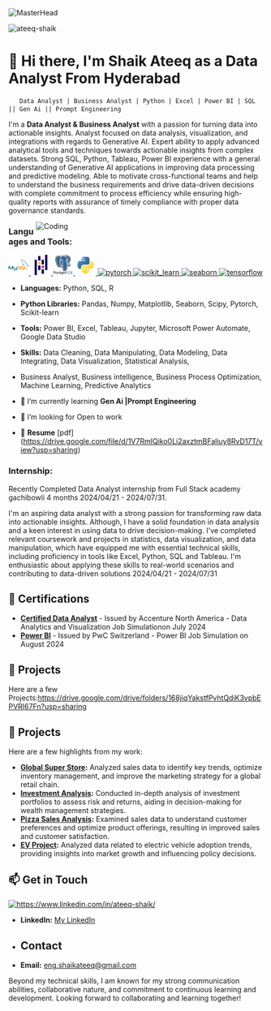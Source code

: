 <img src="https://proeffico.com/wp-content/uploads/2022/09/daonline.gif" alt="MasterHead" width="1200" height="400"/>

<p align="left"> <img src="https://komarev.com/ghpvc/?username=ateeq-shaik&label=Profile%20views&color=0e75b6&style=flat" alt="ateeq-shaik" /> </p>

# 👋 Hi there, I'm Shaik Ateeq as a Data Analyst From Hyderabad
       Data Analyst | Business Analyst | Python | Excel | Power BI | SQL || Gen Ai || Prompt Engineering

I'm a **Data Analyst & Business Analyst** with a passion for turning data into actionable insights. Analyst focused on data analysis, visualization, and integrations with regards to Generative AI.
Expert ability to apply advanced analytical tools and techniques towards actionable insights from
complex datasets. Strong SQL, Python, Tableau, Power BI experience with a general understanding of
Generative AI applications in improving data processing and predictive modeling. Able to motivate
cross-functional teams and help to understand the business requirements and drive data-driven decisions
with complete commitment to process efficiency while ensuring high-quality reports with assurance of
timely compliance with proper data governance standards.


<img align="right" alt="Coding" width="450" src="https://cdn.starrocks.io/static/github/community.gif">
<h3 align="left">Languages and Tools:</h3>
<p align="left"> <a href="https://www.mysql.com/" target="_blank" rel="noreferrer"> <img src="https://raw.githubusercontent.com/devicons/devicon/master/icons/mysql/mysql-original-wordmark.svg" alt="mysql" width="40" height="40"/> </a> <a href="https://pandas.pydata.org/" target="_blank" rel="noreferrer"> <img src="https://raw.githubusercontent.com/devicons/devicon/2ae2a900d2f041da66e950e4d48052658d850630/icons/pandas/pandas-original.svg" alt="pandas" width="40" height="40"/> </a> <a href="https://www.postgresql.org" target="_blank" rel="noreferrer"> <img src="https://raw.githubusercontent.com/devicons/devicon/master/icons/postgresql/postgresql-original-wordmark.svg" alt="postgresql" width="40" height="40"/> </a> <a href="https://www.python.org" target="_blank" rel="noreferrer"> <img src="https://raw.githubusercontent.com/devicons/devicon/master/icons/python/python-original.svg" alt="python" width="40" height="40"/> </a> <a href="https://pytorch.org/" target="_blank" rel="noreferrer"> <img src="https://www.vectorlogo.zone/logos/pytorch/pytorch-icon.svg" alt="pytorch" width="40" height="40"/> </a> <a href="https://scikit-learn.org/" target="_blank" rel="noreferrer"> <img src="https://upload.wikimedia.org/wikipedia/commons/0/05/Scikit_learn_logo_small.svg" alt="scikit_learn" width="40" height="40"/> </a> <a href="https://seaborn.pydata.org/" target="_blank" rel="noreferrer"> <img src="https://seaborn.pydata.org/_images/logo-mark-lightbg.svg" alt="seaborn" width="40" height="40"/> </a> <a href="https://www.tensorflow.org" target="_blank" rel="noreferrer"> <img src="https://www.vectorlogo.zone/logos/tensorflow/tensorflow-icon.svg" alt="tensorflow" width="40" height="40"/> </a> </p>

- **Languages:** Python, SQL, R
- **Python Libraries:** Pandas, Numpy, Matplotlib, Seaborn, Scipy, Pytorch, Scikit-learn
- **Tools:** Power BI, Excel, Tableau, Jupyter, Microsoft Power Automate, Google Data Studio
- **Skills:** Data Cleaning, Data Manipulating, Data Modeling, Data Integrating, Data Visualization, Statistical Analysis,
-  Business Analyst, Business intelligence, Business Process Optimization, Machine Learning, Predictive Analytics
- 🌱 I’m currently learning **Gen Ai |Prompt Engineering**
- 👯 I’m looking for Open to work

- 📄 **Resume** [pdf] (https://drive.google.com/file/d/1V7RmIQiko0Li2axztmBFaliuy8RvD17T/view?usp=sharing)

<h3 align="left">Internship:</h3> Recently Completed  Data Analyst internship from Full Stack academy gachibowli 4 months 2024/04/21 - 2024/07/31.

I'm an aspiring data analyst with a strong passion for transforming raw data into actionable insights. 
Although, I have a solid foundation in data analysis and a keen interest in using data to drive decision-making. 
I've completed relevant coursework and projects in statistics, data visualization, and data manipulation, 
which have equipped me with essential technical skills, including proficiency in tools like Excel, Python, SQL and Tableau.
I'm enthusiastic about applying these skills to real-world scenarios and contributing to data-driven solutions
2024/04/21 - 2024/07/31

## 🏅 Certifications

- **[Certified Data Analyst](https://forage-uploads-prod.s3.amazonaws.com/completion-certificates/Accenture%20North%20America/hzmoNKtzvAzXsEqx8_Accenture%20North%20America_WvWM2eQAhZ9MPjw4E_1721738500698_completion_certificate.pdf)** - Issued by Accenture North America - Data Analytics and Visualization Job Simulationon July 2024
- **[Power BI](https://forage-uploads-prod.s3.amazonaws.com/completion-certificates/PwC%20Switzerland/a87GpgE6tiku7q3gu_PwC%20Switzerland_WvWM2eQAhZ9MPjw4E_1724047205820_completion_certificate.pdf)** - Issued by PwC Switzerland - Power BI Job Simulation on August 2024

## 🚀 Projects
Here are a few Projects:https://drive.google.com/drive/folders/168jiqYakstfPvhtQdiK3vpbEPVRI67Fn?usp=sharing
## 🚀 Projects
Here are a few highlights from my work:
- **[Global Super Store](#):** Analyzed sales data to identify key trends, optimize inventory management, and improve the marketing strategy for a global retail chain.
- **[Investment Analysis](#):** Conducted in-depth analysis of investment portfolios to assess risk and returns, aiding in decision-making for wealth management strategies.
- **[Pizza Sales Analysis](#):** Examined sales data to understand customer preferences and optimize product offerings, resulting in improved sales and customer satisfaction.
- **[EV Project](#):** Analyzed data related to electric vehicle adoption trends, providing insights into market growth and influencing policy decisions.




## 📫 Get in Touch
<a href="https://linkedin.com/in/https://www.linkedin.com/in/ateeq-shaik/" target="blank"><img align="center" src="https://raw.githubusercontent.com/rahuldkjain/github-profile-readme-generator/master/src/images/icons/Social/linked-in-alt.svg" alt="https://www.linkedin.com/in/ateeq-shaik/" height="30" width="40" /></a>
- **LinkedIn:** [My LinkedIn](https://www.linkedin.com/in/ateeq-shaik-313372307/)
- ## Contact
- **Email:** [eng.shaikateeq@gmail.com](eng.shaikateeq@gmail.com)

Beyond my technical skills, I am known for my strong communication abilities, collaborative nature, and commitment to continuous learning and development. 
Looking forward to collaborating and learning together!
